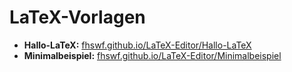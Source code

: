 # LaTeX-Vorlagen

* **Hallo-LaTeX:** [fhswf.github.io/LaTeX-Editor/Hallo-LaTeX](http://fhswf.github.io/LaTeX-Editor/Hallo-LaTeX)
* **Minimalbeispiel:** [fhswf.github.io/LaTeX-Editor/Minimalbeispiel](http://fhswf.github.io/LaTeX-Editor/Minimalbeispiel)
